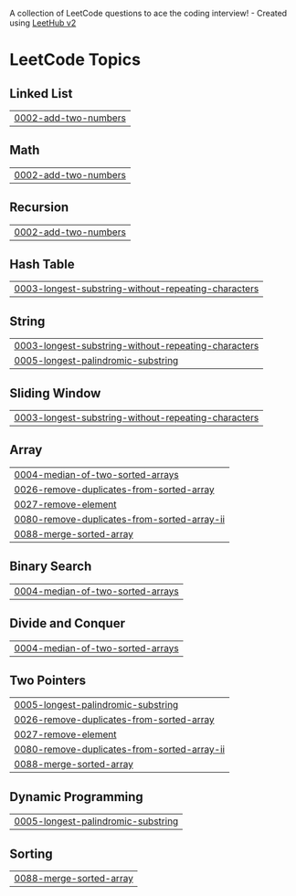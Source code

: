 A collection of LeetCode questions to ace the coding interview! - Created using [LeetHub v2](https://github.com/arunbhardwaj/LeetHub-2.0)
<!---LeetCode Topics Start-->
# LeetCode Topics
## Linked List
|  |
| ------- |
| [0002-add-two-numbers](https://github.com/LOKESHKUMAR08/Leetcode/tree/master/0002-add-two-numbers) |
## Math
|  |
| ------- |
| [0002-add-two-numbers](https://github.com/LOKESHKUMAR08/Leetcode/tree/master/0002-add-two-numbers) |
## Recursion
|  |
| ------- |
| [0002-add-two-numbers](https://github.com/LOKESHKUMAR08/Leetcode/tree/master/0002-add-two-numbers) |
## Hash Table
|  |
| ------- |
| [0003-longest-substring-without-repeating-characters](https://github.com/LOKESHKUMAR08/Leetcode/tree/master/0003-longest-substring-without-repeating-characters) |
## String
|  |
| ------- |
| [0003-longest-substring-without-repeating-characters](https://github.com/LOKESHKUMAR08/Leetcode/tree/master/0003-longest-substring-without-repeating-characters) |
| [0005-longest-palindromic-substring](https://github.com/LOKESHKUMAR08/Leetcode/tree/master/0005-longest-palindromic-substring) |
## Sliding Window
|  |
| ------- |
| [0003-longest-substring-without-repeating-characters](https://github.com/LOKESHKUMAR08/Leetcode/tree/master/0003-longest-substring-without-repeating-characters) |
## Array
|  |
| ------- |
| [0004-median-of-two-sorted-arrays](https://github.com/LOKESHKUMAR08/Leetcode/tree/master/0004-median-of-two-sorted-arrays) |
| [0026-remove-duplicates-from-sorted-array](https://github.com/LOKESHKUMAR08/Leetcode/tree/master/0026-remove-duplicates-from-sorted-array) |
| [0027-remove-element](https://github.com/LOKESHKUMAR08/Leetcode/tree/master/0027-remove-element) |
| [0080-remove-duplicates-from-sorted-array-ii](https://github.com/LOKESHKUMAR08/Leetcode/tree/master/0080-remove-duplicates-from-sorted-array-ii) |
| [0088-merge-sorted-array](https://github.com/LOKESHKUMAR08/Leetcode/tree/master/0088-merge-sorted-array) |
## Binary Search
|  |
| ------- |
| [0004-median-of-two-sorted-arrays](https://github.com/LOKESHKUMAR08/Leetcode/tree/master/0004-median-of-two-sorted-arrays) |
## Divide and Conquer
|  |
| ------- |
| [0004-median-of-two-sorted-arrays](https://github.com/LOKESHKUMAR08/Leetcode/tree/master/0004-median-of-two-sorted-arrays) |
## Two Pointers
|  |
| ------- |
| [0005-longest-palindromic-substring](https://github.com/LOKESHKUMAR08/Leetcode/tree/master/0005-longest-palindromic-substring) |
| [0026-remove-duplicates-from-sorted-array](https://github.com/LOKESHKUMAR08/Leetcode/tree/master/0026-remove-duplicates-from-sorted-array) |
| [0027-remove-element](https://github.com/LOKESHKUMAR08/Leetcode/tree/master/0027-remove-element) |
| [0080-remove-duplicates-from-sorted-array-ii](https://github.com/LOKESHKUMAR08/Leetcode/tree/master/0080-remove-duplicates-from-sorted-array-ii) |
| [0088-merge-sorted-array](https://github.com/LOKESHKUMAR08/Leetcode/tree/master/0088-merge-sorted-array) |
## Dynamic Programming
|  |
| ------- |
| [0005-longest-palindromic-substring](https://github.com/LOKESHKUMAR08/Leetcode/tree/master/0005-longest-palindromic-substring) |
## Sorting
|  |
| ------- |
| [0088-merge-sorted-array](https://github.com/LOKESHKUMAR08/Leetcode/tree/master/0088-merge-sorted-array) |
<!---LeetCode Topics End-->